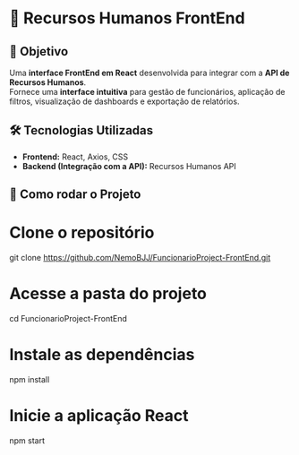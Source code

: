 # 🚀 Recursos Humanos FrontEnd

## 🎯 Objetivo
Uma **interface FrontEnd em React** desenvolvida para integrar com a **API de Recursos Humanos**.  
Fornece uma **interface intuitiva** para gestão de funcionários, aplicação de filtros, visualização de dashboards e exportação de relatórios.

## 🛠 Tecnologias Utilizadas
- **Frontend:** React, Axios, CSS  
- **Backend (Integração com a API):** Recursos Humanos API  

## 🚀 Como rodar o Projeto

# Clone o repositório
git clone https://github.com/NemoBJJ/FuncionarioProject-FrontEnd.git

# Acesse a pasta do projeto
cd FuncionarioProject-FrontEnd

# Instale as dependências
npm install

# Inicie a aplicação React
npm start
